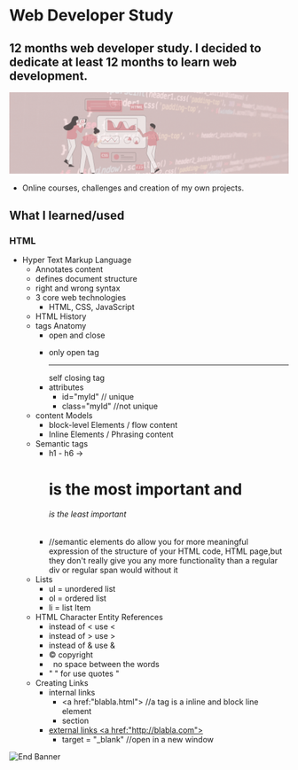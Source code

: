 # Web Developer Study
## 12 months web developer study. I decided to dedicate at least 12 months to learn web development.

![Begin Banner](/Documentation/top-1200x350.gif)

* Online courses, challenges and creation of my own projects.

## What I learned/used 
### HTML
* Hyper Text Markup Language
    * Annotates content
    * defines document structure
    * right and wrong syntax
    * 3 core web technologies
        * HTML, CSS, JavaScript
    * HTML History
    * tags Anatomy
        * open and close <p></p>
        * only open tag <br> <hr> self closing tag
        * attributes
            * id="myId" // unique
            * class="myId" //not unique
    * content Models
        * block-level Elements / flow content
        * Inline Elements / Phrasing content
    * Semantic tags
        * h1 - h6 -> <h1> is the most important and <h6> is the least important
        * //semantic elements do allow you for more meaningful expression of the structure of your HTML code, HTML page,but they don't really give you any more functionality than a regular div or regular span would without it
    * Lists
        * ul = unordered list
        * ol = ordered list
        * li = list Item
    * HTML Character Entity References
        * instead of < use &lt;
        * instead of > use &gt;
        * instead of & use &amp;
        * &copy; copyright
        * &nbsp; no space between the words
        * &quot; " for use quotes "
    * Creating Links        
        * internal links
            * <a href:"blabla.html"> //a tag is a inline and block line element
            * section
                <a href="#idName">
        * external links
            <a href:"http://blabla.com">
            * target = "_blank" //open in a new window 


![End Banner](/Documentation/botton-1200x350.gif)